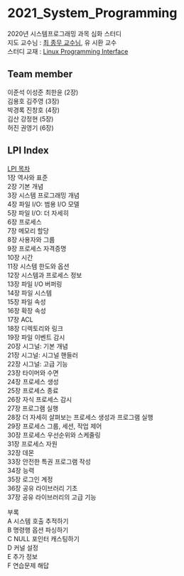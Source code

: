 # 2021_System_Programming
2020년 시스템프로그래밍 과목 심화 스터디 <br>
지도 교수님 : [최 종무 교수님](http://embedded.dankook.ac.kr/~choijm/), 유 시환 교수<br>
스터디 교재 : [Linux Programming Interface](https://man7.org/tlpi/)<br>

## Team member
이준석 이성준 최한윤 (2장)<br>
김용호 김주영 (3장)<br>
박경록 진창호 (4장)<br>
김산 강정현 (5장)<br>
허진 권영기 (6장)<br>

## LPI Index
[LPI 목차](https://man7.org/tlpi/download/TLPI-TOC-detailed.pdf)<br>
1장 역사와 표준<br>
2장 기본 개념<br>
3장 시스템 프로그래밍 개념<br>
4장 파일 I/O: 범용 I/O 모델<br>
5장 파일 I/O: 더 자세히<br>
6장 프로세스<br>
7장 메모리 할당<br>
8장 사용자와 그룹<br>
9장 프로세스 자격증명<br>
10장 시간<br>
11장 시스템 한도와 옵션<br>
12장 시스템과 프로세스 정보<br>
13장 파일 I/O 버퍼링<br>
14장 파일 시스템<br>
15장 파일 속성<br>
16장 확장 속성<br>
17장 ACL<br>
18장 디렉토리와 링크<br>
19장 파일 이벤트 감시<br>
20장 시그널: 기본 개념<br>
21장 시그널: 시그널 핸들러<br>
22장 시그널: 고급 기능<br>
23장 타이머와 수면<br>
24장 프로세스 생성<br>
25장 프로세스 종료<br>
26장 자식 프로세스 감시<br>
27장 프로그램 실행<br>
28장 더 자세히 살펴보는 프로세스 생성과 프로그램 실행<br>
29장 프로세스 그룹, 세션, 작업 제어<br>
30장 프로세스 우선순위와 스케줄링<br>
31장 프로세스 자원<br>
32장 데몬<br>
33장 안전한 특권 프로그램 작성<br>
34장 능력<br>
35장 로그인 계정<br>
36장 공유 라이브러리 기초<br>
37장 공유 라이브러리의 고급 기능<br>

부록<br>
A 시스템 호출 추적하기<br>
B 명령행 옵션 파싱하기<br>
C NULL 포인터 캐스팅하기<br>
D 커널 설정<br>
E 추가 정보<br>
F 연습문제 해답<br>

